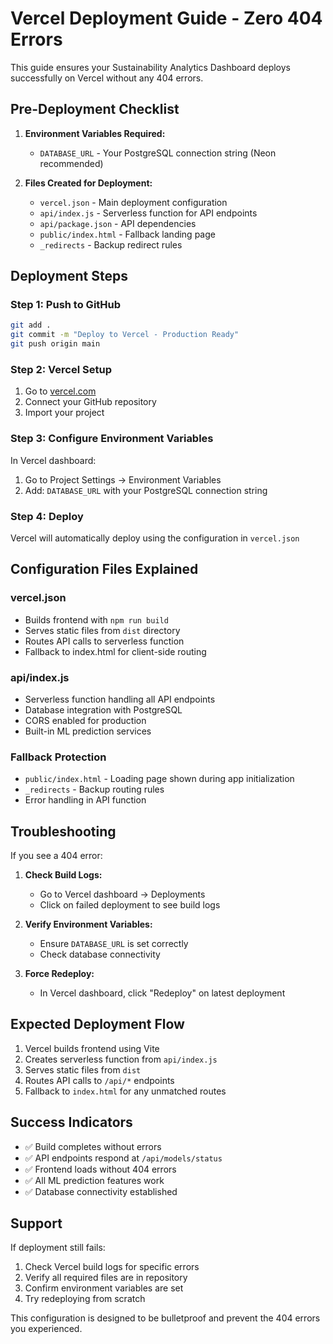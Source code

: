 # Vercel Deployment Guide - Zero 404 Errors

This guide ensures your Sustainability Analytics Dashboard deploys successfully on Vercel without any 404 errors.

## Pre-Deployment Checklist

1. **Environment Variables Required:**
   - `DATABASE_URL` - Your PostgreSQL connection string (Neon recommended)

2. **Files Created for Deployment:**
   - `vercel.json` - Main deployment configuration
   - `api/index.js` - Serverless function for API endpoints
   - `api/package.json` - API dependencies
   - `public/index.html` - Fallback landing page
   - `_redirects` - Backup redirect rules

## Deployment Steps

### Step 1: Push to GitHub
```bash
git add .
git commit -m "Deploy to Vercel - Production Ready"
git push origin main
```

### Step 2: Vercel Setup
1. Go to [vercel.com](https://vercel.com)
2. Connect your GitHub repository
3. Import your project

### Step 3: Configure Environment Variables
In Vercel dashboard:
1. Go to Project Settings → Environment Variables
2. Add: `DATABASE_URL` with your PostgreSQL connection string

### Step 4: Deploy
Vercel will automatically deploy using the configuration in `vercel.json`

## Configuration Files Explained

### vercel.json
- Builds frontend with `npm run build`
- Serves static files from `dist` directory
- Routes API calls to serverless function
- Fallback to index.html for client-side routing

### api/index.js
- Serverless function handling all API endpoints
- Database integration with PostgreSQL
- CORS enabled for production
- Built-in ML prediction services

### Fallback Protection
- `public/index.html` - Loading page shown during app initialization
- `_redirects` - Backup routing rules
- Error handling in API function

## Troubleshooting

If you see a 404 error:

1. **Check Build Logs:**
   - Go to Vercel dashboard → Deployments
   - Click on failed deployment to see build logs

2. **Verify Environment Variables:**
   - Ensure `DATABASE_URL` is set correctly
   - Check database connectivity

3. **Force Redeploy:**
   - In Vercel dashboard, click "Redeploy" on latest deployment

## Expected Deployment Flow

1. Vercel builds frontend using Vite
2. Creates serverless function from `api/index.js`
3. Serves static files from `dist`
4. Routes API calls to `/api/*` endpoints
5. Fallback to `index.html` for any unmatched routes

## Success Indicators

- ✅ Build completes without errors
- ✅ API endpoints respond at `/api/models/status`
- ✅ Frontend loads without 404 errors
- ✅ All ML prediction features work
- ✅ Database connectivity established

## Support

If deployment still fails:
1. Check Vercel build logs for specific errors
2. Verify all required files are in repository
3. Confirm environment variables are set
4. Try redeploying from scratch

This configuration is designed to be bulletproof and prevent the 404 errors you experienced.
